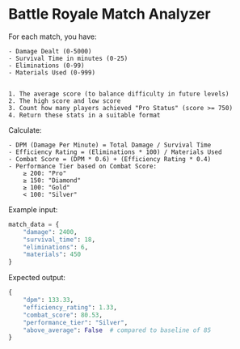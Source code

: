 # Battle Royale Match Analyzer

For each match, you have:

    - Damage Dealt (0-5000)
    - Survival Time in minutes (0-25)
    - Eliminations (0-99)
    - Materials Used (0-999)


    1. The average score (to balance difficulty in future levels)
    2. The high score and low score
    3. Count how many players achieved "Pro Status" (score >= 750)
    4. Return these stats in a suitable format


Calculate:

    - DPM (Damage Per Minute) = Total Damage / Survival Time
    - Efficiency Rating = (Eliminations * 100) / Materials Used
    - Combat Score = (DPM * 0.6) + (Efficiency Rating * 0.4)
    - Performance Tier based on Combat Score:
        ≥ 200: "Pro"
        ≥ 150: "Diamond"
        ≥ 100: "Gold"
        < 100: "Silver"
Example input: 
```py
match_data = {
    "damage": 2400,
    "survival_time": 18,
    "eliminations": 6,
    "materials": 450
}
```

Expected output: 
```py
{
    "dpm": 133.33,
    "efficiency_rating": 1.33,
    "combat_score": 80.53,
    "performance_tier": "Silver",
    "above_average": False  # compared to baseline of 85
}
```
